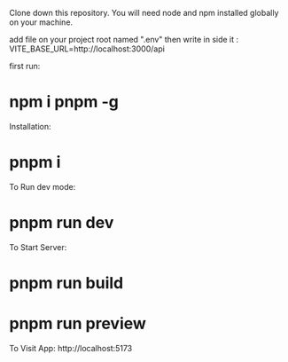 Clone down this repository. You will need node and npm installed globally on your machine.

add file on your project root named ".env"
then write in side it :
VITE_BASE_URL=http://localhost:3000/api

first run:
# npm i pnpm -g

Installation:

# pnpm i

To Run dev mode:

# pnpm run dev

To Start Server:

# pnpm run build
# pnpm run  preview

To Visit App:
http://localhost:5173
